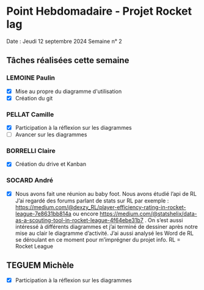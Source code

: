 # Point Hebdomadaire - Projet Rocket lag 

Date : Jeudi 12 septembre 2024
Semaine n° 2

## Tâches réalisées cette semaine

### LEMOINE Paulin

- [x] Mise au propre du diagramme d'utilisation
- [x] Création du git

### PELLAT Camille

- [x] Participation à la réflexion sur les diagrammes
- [ ] Avancer sur les diagrammes

### BORRELLI Claire
- [x] Création du drive et Kanban
      
### SOCARD André
- [x] Nous avons fait une réunion au baby foot. Nous avons étudié l’api de RL J’ai regardé des forums parlant de stats sur RL  par exemple : https://medium.com/@dexzy_RL/player-efficiency-rating-in-rocket-league-7e8631bb814a ou encore https://medium.com/@statshelix/data-as-a-scouting-tool-in-rocket-league-4f64ebe31b7 .
 On s’est aussi intéressé à différents diagrammes et j’ai terminé de dessiner après notre mise au clair le diagramme d’activité.
J’ai aussi analysé les Word de RL se déroulant en ce moment pour m’imprégner du projet info.
 RL = Rocket League

## TEGUEM Michèle

- [x] Participation à la réflexion sur les diagrammes
